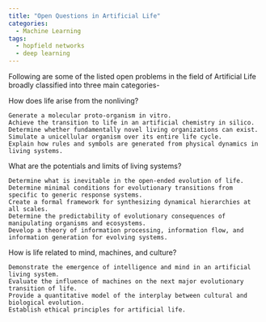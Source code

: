 ```yaml
---
title: "Open Questions in Artificial Life"
categories:
  - Machine Learning
tags:
  - hopfield networks
  - deep learning
---
```


Following are some of the listed open problems in the field of Artificial Life broadly classified into three main categories-

How does life arise from the nonliving?

    Generate a molecular proto-organism in vitro.
    Achieve the transition to life in an artificial chemistry in silico.
    Determine whether fundamentally novel living organizations can exist.
    Simulate a unicellular organism over its entire life cycle.
    Explain how rules and symbols are generated from physical dynamics in living systems.

What are the potentials and limits of living systems?

    Determine what is inevitable in the open-ended evolution of life.
    Determine minimal conditions for evolutionary transitions from specific to generic response systems.
    Create a formal framework for synthesizing dynamical hierarchies at all scales.
    Determine the predictability of evolutionary consequences of manipulating organisms and ecosystems.
    Develop a theory of information processing, information flow, and information generation for evolving systems.

How is life related to mind, machines, and culture?

    Demonstrate the emergence of intelligence and mind in an artificial living system.
    Evaluate the influence of machines on the next major evolutionary transition of life.
    Provide a quantitative model of the interplay between cultural and biological evolution.
    Establish ethical principles for artificial life.

